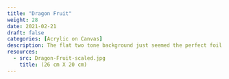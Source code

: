 ```yaml
---
title: "Dragon Fruit"
weight: 28
date: 2021-02-21
draft: false
categories: [Acrylic on Canvas]
description: The flat two tone background just seemed the perfect foil to the highly textured surface of the passion fruit.
resources:
  - src: Dragon-Fruit-scaled.jpg
    title: (26 cm X 20 cm)
---
```




